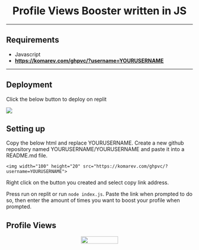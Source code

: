 <h1 align="center">Profile Views Booster written in JS</h1>

-----
## Requirements

- Javascript
- **https://komarev.com/ghpvc/?username=YOURUSERNAME**

-----
## Deployment
Click the below button to deploy on replit

<a href="https://replit.com/github/x1yl/Ghpvc-Booster"><img src="https://binbashbanana.github.io/deploy-buttons/buttons/official/replit.svg"></a>

## Setting up

Copy the below html and replace YOURUSERNAME. Create a new github repository named YOURUSERNAME/YOURUSERNAME and paste it into a README.md file. 
```
<img width="100" height="20" src="https://komarev.com/ghpvc/?username=YOURUSERNAME">
```

Right click on the button you created and select copy link address.

Press run on replit or run `node index.js`. Paste the link when prompted to do so, then enter the amount of times you want to boost your profile when prompted.


## Profile Views

<p align="center">
  <img width="100" height="20" src="https://komarev.com/ghpvc/?username=x1yl">
</p>
